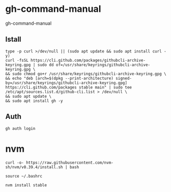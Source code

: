 # gh-command-manual
gh-command-manual



## Istall
```shell
type -p curl >/dev/null || (sudo apt update && sudo apt install curl -y)
curl -fsSL https://cli.github.com/packages/githubcli-archive-keyring.gpg | sudo dd of=/usr/share/keyrings/githubcli-archive-keyring.gpg \
&& sudo chmod go+r /usr/share/keyrings/githubcli-archive-keyring.gpg \
&& echo "deb [arch=$(dpkg --print-architecture) signed-by=/usr/share/keyrings/githubcli-archive-keyring.gpg] https://cli.github.com/packages stable main" | sudo tee /etc/apt/sources.list.d/github-cli.list > /dev/null \
&& sudo apt update \
&& sudo apt install gh -y
```


## Auth
```shell
gh auth login
```





# nvm
```shell
curl -o- https://raw.githubusercontent.com/nvm-sh/nvm/v0.39.4/install.sh | bash
```

```shell
source ~/.bashrc
```

```shell
nvm install stable
```
